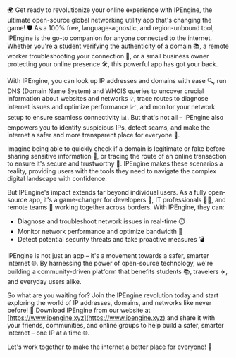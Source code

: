 🌍 Get ready to revolutionize your online experience with IPEngine, the ultimate open-source global networking utility app that's changing the game! 🛡️ As a 100% free, language-agnostic, and region-unbound tool, IPEngine is the go-to companion for anyone connected to the internet. Whether you're a student verifying the authenticity of a domain 📚, a remote worker troubleshooting your connection 🏢, or a small business owner protecting your online presence 🛠️, this powerful app has got your back.

With IPEngine, you can look up IP addresses and domains with ease 🔍, run DNS (Domain Name System) and WHOIS queries to uncover crucial information about websites and networks 💡, trace routes to diagnose internet issues and optimize performance 📈, and monitor your network setup to ensure seamless connectivity 📊. But that's not all – IPEngine also empowers you to identify suspicious IPs, detect scams, and make the internet a safer and more transparent place for everyone 🚀.

Imagine being able to quickly check if a domain is legitimate or fake before sharing sensitive information 📨, or tracing the route of an online transaction to ensure it's secure and trustworthy 💸. IPEngine makes these scenarios a reality, providing users with the tools they need to navigate the complex digital landscape with confidence.

But IPEngine's impact extends far beyond individual users. As a fully open-source app, it's a game-changer for developers 🤖, IT professionals 👩‍💻, and remote teams 🏢 working together across borders. With IPEngine, they can:

* Diagnose and troubleshoot network issues in real-time ⏱️
* Monitor network performance and optimize bandwidth 🔋
* Detect potential security threats and take proactive measures 💣

IPEngine is not just an app – it's a movement towards a safer, smarter internet 🌐. By harnessing the power of open-source technology, we're building a community-driven platform that benefits students 📚, travelers ✈️, and everyday users alike.

So what are you waiting for? Join the IPEngine revolution today and start exploring the world of IP addresses, domains, and networks like never before! 🔮 Download IPEngine from our website at [https://www.ipengine.xyz](https://www.ipengine.xyz) and share it with your friends, communities, and online groups to help build a safer, smarter internet – one IP at a time 🌐.

Let's work together to make the internet a better place for everyone! 💪
